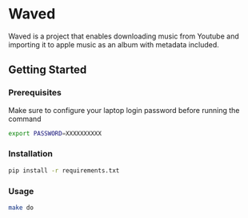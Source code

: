 # Waved

Waved is a project that enables downloading music from Youtube and importing it to apple music as an album with metadata included.

## Getting Started

### Prerequisites

Make sure to configure your laptop login password before running the command

```sh
export PASSWORD=XXXXXXXXXX
```

### Installation

```sh
pip install -r requirements.txt
```

### Usage

```sh
make do
```
